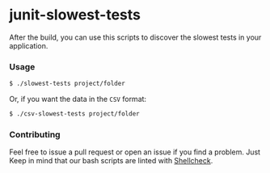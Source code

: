 junit-slowest-tests
===================

After the build, you can use this scripts to discover the slowest tests
in your application.

### Usage

```bash
$ ./slowest-tests project/folder
```

Or, if you want the data in the `CSV` format:

```bash
$ ./csv-slowest-tests project/folder
```

### Contributing

Feel free to issue a pull request or open an issue if you find a problem.
Just Keep in mind that our bash scripts are linted with
[Shellcheck](https://github.com/koalaman/shellcheck).
